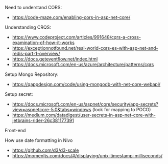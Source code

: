 Need to understand CORS:

- https://code-maze.com/enabling-cors-in-asp-net-core/ 


Understanding CRQS:

- https://www.codeproject.com/articles/991648/cqrs-a-cross-examination-of-how-it-works
- https://exceptionnotfound.net/real-world-cqrs-es-with-asp-net-and-redis-part-1-overview/
- https://docs.geteventflow.net/index.html
- https://docs.microsoft.com/en-us/azure/architecture/patterns/cqrs

Setup Mongo Repository:

- https://qappdesign.com/code/using-mongodb-with-net-core-webapi/

Setup secret:

- https://docs.microsoft.com/en-us/aspnet/core/security/app-secrets?view=aspnetcore-5.0&tabs=windows (look for mapping to POCO)
- https://medium.com/datadigest/user-secrets-in-asp-net-core-with-jetbrains-rider-26c381177391


Front-end

How use date formatting in Nivo
- https://github.com/d3/d3-scale
- https://momentjs.com/docs/#/displaying/unix-timestamp-milliseconds/